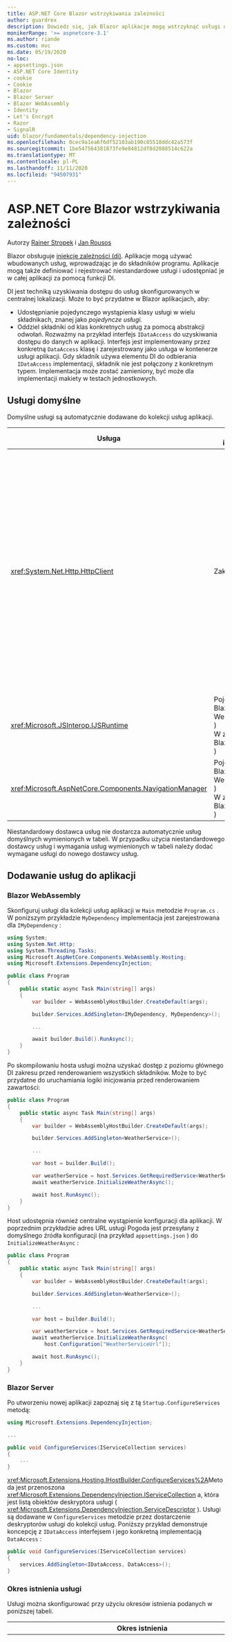 ```yaml
---
title: ASP.NET Core Blazor wstrzykiwania zależności
author: guardrex
description: Dowiedz się, jak Blazor aplikacje mogą wstrzyknąć usługi do składników programu.
monikerRange: '>= aspnetcore-3.1'
ms.author: riande
ms.custom: mvc
ms.date: 05/19/2020
no-loc:
- appsettings.json
- ASP.NET Core Identity
- cookie
- Cookie
- Blazor
- Blazor Server
- Blazor WebAssembly
- Identity
- Let's Encrypt
- Razor
- SignalR
uid: blazor/fundamentals/dependency-injection
ms.openlocfilehash: 0cec9a1ea6f6df52103ab190c85518ddc42a573f
ms.sourcegitcommit: 1be547564381873fe9e84812df8d2088514c622a
ms.translationtype: MT
ms.contentlocale: pl-PL
ms.lasthandoff: 11/11/2020
ms.locfileid: "94507931"
---
```

# <a name="aspnet-core-no-locblazor-dependency-injection"></a>ASP.NET Core Blazor wstrzykiwania zależności

Autorzy [Rainer Stropek](https://www.timecockpit.com) i [Jan Rousos](https://github.com/mjrousos)

Blazor obsługuje [iniekcję zależności (di)](xref:fundamentals/dependency-injection). Aplikacje mogą używać wbudowanych usług, wprowadzając je do składników programu. Aplikacje mogą także definiować i rejestrować niestandardowe usługi i udostępniać je w całej aplikacji za pomocą funkcji DI.

DI jest techniką uzyskiwania dostępu do usług skonfigurowanych w centralnej lokalizacji. Może to być przydatne w Blazor aplikacjach, aby:

* Udostępnianie pojedynczego wystąpienia klasy usługi w wielu składnikach, znanej jako *pojedyncze usługi.*
* Oddziel składniki od klas konkretnych usług za pomocą abstrakcji odwołań. Rozważmy na przykład interfejs `IDataAccess` do uzyskiwania dostępu do danych w aplikacji. Interfejs jest implementowany przez konkretną `DataAccess` klasę i zarejestrowany jako usługa w kontenerze usługi aplikacji. Gdy składnik używa elementu DI do odbierania `IDataAccess` implementacji, składnik nie jest połączony z konkretnym typem. Implementacja może zostać zamieniony, być może dla implementacji makiety w testach jednostkowych.

## <a name="default-services"></a>Usługi domyślne

Domyślne usługi są automatycznie dodawane do kolekcji usług aplikacji.

| Usługa | Okres istnienia | Opis |
| ------- | -------- | ----------- |
| <xref:System.Net.Http.HttpClient> | Zakresie | Zapewnia metody wysyłania żądań HTTP i odbierania odpowiedzi HTTP z zasobu identyfikowanego przez identyfikator URI.<br><br>Wystąpienie <xref:System.Net.Http.HttpClient> w Blazor WebAssembly aplikacji używa przeglądarki do obsługi ruchu HTTP w tle.<br><br>Blazor Server aplikacje nie domyślnie zawierają <xref:System.Net.Http.HttpClient> skonfigurowane jako usługa. Udostępnianie <xref:System.Net.Http.HttpClient> Blazor Server aplikacji.<br><br>Aby uzyskać więcej informacji, zobacz <xref:blazor/call-web-api>.<br><br><xref:System.Net.Http.HttpClient>Jest zarejestrowany jako usługa o określonym zakresie, a nie pojedyncza. Aby uzyskać więcej informacji, zobacz sekcję [okres istnienia usługi](#service-lifetime) . |
| <xref:Microsoft.JSInterop.IJSRuntime> | Pojedyncze ( Blazor WebAssembly )<br>W zakresie ( Blazor Server ) | Reprezentuje wystąpienie środowiska uruchomieniowego JavaScript, w którym są wysyłane wywołania języka JavaScript. Aby uzyskać więcej informacji, zobacz <xref:blazor/call-javascript-from-dotnet>. |
| <xref:Microsoft.AspNetCore.Components.NavigationManager> | Pojedyncze ( Blazor WebAssembly )<br>W zakresie ( Blazor Server ) | Zawiera pomocników do pracy z identyfikatorami URI i stanem nawigacji. Aby uzyskać więcej informacji, zobacz [identyfikatory URI i pomocnika stanu nawigacji](xref:blazor/fundamentals/routing#uri-and-navigation-state-helpers). |

Niestandardowy dostawca usług nie dostarcza automatycznie usług domyślnych wymienionych w tabeli. W przypadku użycia niestandardowego dostawcy usług i wymagania usług wymienionych w tabeli należy dodać wymagane usługi do nowego dostawcy usług.

## <a name="add-services-to-an-app"></a>Dodawanie usług do aplikacji

### Blazor WebAssembly

Skonfiguruj usługi dla kolekcji usług aplikacji w `Main` metodzie `Program.cs` . W poniższym przykładzie `MyDependency` implementacja jest zarejestrowana dla `IMyDependency` :

```csharp
using System;
using System.Net.Http;
using System.Threading.Tasks;
using Microsoft.AspNetCore.Components.WebAssembly.Hosting;
using Microsoft.Extensions.DependencyInjection;

public class Program
{
    public static async Task Main(string[] args)
    {
        var builder = WebAssemblyHostBuilder.CreateDefault(args);

        builder.Services.AddSingleton<IMyDependency, MyDependency>();

        ...

        await builder.Build().RunAsync();
    }
}
```

Po skompilowaniu hosta usługi można uzyskać dostęp z poziomu głównego DI zakresu przed renderowaniem wszystkich składników. Może to być przydatne do uruchamiania logiki inicjowania przed renderowaniem zawartości:

```csharp
public class Program
{
    public static async Task Main(string[] args)
    {
        var builder = WebAssemblyHostBuilder.CreateDefault(args);

        builder.Services.AddSingleton<WeatherService>();

        ...

        var host = builder.Build();

        var weatherService = host.Services.GetRequiredService<WeatherService>();
        await weatherService.InitializeWeatherAsync();

        await host.RunAsync();
    }
}
```

Host udostępnia również centralne wystąpienie konfiguracji dla aplikacji. W poprzednim przykładzie adres URL usługi Pogoda jest przesyłany z domyślnego źródła konfiguracji (na przykład `appsettings.json` ) do `InitializeWeatherAsync` :

```csharp
public class Program
{
    public static async Task Main(string[] args)
    {
        var builder = WebAssemblyHostBuilder.CreateDefault(args);

        builder.Services.AddSingleton<WeatherService>();

        ...

        var host = builder.Build();

        var weatherService = host.Services.GetRequiredService<WeatherService>();
        await weatherService.InitializeWeatherAsync(
            host.Configuration["WeatherServiceUrl"]);

        await host.RunAsync();
    }
}
```

### Blazor Server

Po utworzeniu nowej aplikacji zapoznaj się z tą `Startup.ConfigureServices` metodą:

```csharp
using Microsoft.Extensions.DependencyInjection;

...

public void ConfigureServices(IServiceCollection services)
{
    ...
}
```

<xref:Microsoft.Extensions.Hosting.IHostBuilder.ConfigureServices%2A>Metoda jest przenoszona <xref:Microsoft.Extensions.DependencyInjection.IServiceCollection> a, która jest listą obiektów deskryptora usługi ( <xref:Microsoft.Extensions.DependencyInjection.ServiceDescriptor> ). Usługi są dodawane w `ConfigureServices` metodzie przez dostarczenie deskryptorów usługi do kolekcji usług. Poniższy przykład demonstruje koncepcję z `IDataAccess` interfejsem i jego konkretną implementacją `DataAccess` :

```csharp
public void ConfigureServices(IServiceCollection services)
{
    services.AddSingleton<IDataAccess, DataAccess>();
}
```

### <a name="service-lifetime"></a>Okres istnienia usługi

Usługi można skonfigurować przy użyciu okresów istnienia podanych w poniższej tabeli.

| Okres istnienia | Opis |
| -------- | ----------- |
| <xref:Microsoft.Extensions.DependencyInjection.ServiceDescriptor.Scoped%2A> | Blazor WebAssembly aplikacje nie mają obecnie koncepcji DI Scopes. `Scoped`-zarejestrowane usługi zachowują się jak `Singleton` usługi. Jednak Blazor Server model hostingu obsługuje `Scoped` okres istnienia. W Blazor Server aplikacjach do zakresu rejestracji usługi w zakresie jest *dołączany* zakres. Z tego powodu usługi w zakresie są preferowane dla usług, które powinny być objęte zakresem bieżącego użytkownika, nawet jeśli bieżącym celem jest uruchomienie po stronie klienta w przeglądarce w Blazor WebAssembly aplikacji. |
| <xref:Microsoft.Extensions.DependencyInjection.ServiceDescriptor.Singleton%2A> | DI tworzy *pojedyncze wystąpienie* usługi. Wszystkie składniki wymagające `Singleton` usługi odbierają wystąpienie tej samej usługi. |
| <xref:Microsoft.Extensions.DependencyInjection.ServiceDescriptor.Transient%2A> | Za każdym razem, gdy składnik uzyskuje wystąpienie `Transient` usługi z kontenera usługi, otrzymuje *nowe wystąpienie* usługi. |

System DI jest oparty na systemie DI w ASP.NET Core. Aby uzyskać więcej informacji, zobacz <xref:fundamentals/dependency-injection>.

## <a name="request-a-service-in-a-component"></a>Żądanie usługi w składniku

Po dodaniu usług do kolekcji usług należy wstrzyknąć usługi do składników za pomocą dyrektywy [ \@ wstrzykiwania](xref:mvc/views/razor#inject) Razor . [`@inject`](xref:mvc/views/razor#inject) ma dwa parametry:

* Typ: typ usługi do dodania.
* Property: Nazwa właściwości otrzymującej wstrzykiwaną usługę App Service. Właściwość nie wymaga ręcznego tworzenia. Kompilator tworzy właściwość.

Aby uzyskać więcej informacji, zobacz <xref:mvc/views/dependency-injection>.

Użyj wielu [`@inject`](xref:mvc/views/razor#inject) instrukcji, aby wstrzyknąć różne usługi.

Poniższy przykład pokazuje, jak używać [`@inject`](xref:mvc/views/razor#inject) . Implementowanie usługi `Services.IDataAccess` jest wstrzykiwane do właściwości składnika `DataRepository` . Zwróć uwagę, jak kod używa tylko `IDataAccess` abstrakcji:

[!code-razor[](dependency-injection/samples_snapshot/3.x/CustomerList.razor?highlight=2-3,20)]

Wewnętrznie wygenerowana Właściwość ( `DataRepository` ) używa [`[Inject]`](xref:Microsoft.AspNetCore.Components.InjectAttribute) atrybutu. Zazwyczaj ten atrybut nie jest używany bezpośrednio. Jeśli klasa podstawowa jest wymagana dla składników i właściwości wstrzykiwane są również wymagane dla klasy bazowej, należy ręcznie dodać [`[Inject]`](xref:Microsoft.AspNetCore.Components.InjectAttribute) atrybut:

```csharp
using Microsoft.AspNetCore.Components;

public class ComponentBase : IComponent
{
    [Inject]
    protected IDataAccess DataRepository { get; set; }

    ...
}
```

W składnikach pochodnych klasy bazowej [`@inject`](xref:mvc/views/razor#inject) dyrektywa nie jest wymagana. <xref:Microsoft.AspNetCore.Components.InjectAttribute>Klasa bazowa jest wystarczająca:

```razor
@page "/demo"
@inherits ComponentBase

<h1>Demo Component</h1>
```

## <a name="use-di-in-services"></a>Korzystanie z usług DI w

Złożone usługi mogą wymagać dodatkowych usług. W poprzednim przykładzie `DataAccess` może być wymagana <xref:System.Net.Http.HttpClient> Usługa domyślna. [`@inject`](xref:mvc/views/razor#inject) (lub [`[Inject]`](xref:Microsoft.AspNetCore.Components.InjectAttribute) atrybut) nie jest dostępny do użytku w usługach. Zamiast tego należy użyć *iniekcji konstruktora* . Wymagane usługi są dodawane przez dodanie parametrów do konstruktora usługi. Gdy program DI tworzy usługę, rozpoznaje usługi, których wymaga w konstruktorze i udostępnia je odpowiednio. W poniższym przykładzie Konstruktor odbiera <xref:System.Net.Http.HttpClient> przez di. <xref:System.Net.Http.HttpClient> jest domyślną usługą.

```csharp
public class DataAccess : IDataAccess
{
    public DataAccess(HttpClient http)
    {
        ...
    }
}
```

Wymagania wstępne dotyczące iniekcji konstruktora:

* Jeden Konstruktor musi istnieć, którego argumenty mogą być zrealizowane przez DI. Dodatkowe parametry, które nie są objęte przez DI, są dozwolone, jeśli określają wartości domyślne.
* Odpowiedni Konstruktor musi być `public` .
* Musi istnieć jeden odpowiedni Konstruktor. W przypadku niejednoznaczności, polecenie DI zgłasza wyjątek.

## <a name="utility-base-component-classes-to-manage-a-di-scope"></a>Klasy składników podstawowych narzędzi do zarządzania DI zakresem

W przypadku aplikacji ASP.NET Core usługi o określonym zakresie są zwykle objęte zakresem bieżącego żądania. Po zakończeniu żądania wszystkie usługi w zakresie lub przejściowym są usuwane przez system DI. W Blazor Server aplikacjach zakres żądań jest stosowany przez czas trwania połączenia klienta, co może spowodować, że usługi przejściowe i objęte zakresem będą dużo dłużej niż oczekiwano. W Blazor WebAssembly aplikacjach usługi zarejestrowane w określonym okresie istnienia są traktowane jako pojedyncze, tak aby znajdowały się one dłużej niż usługi w zakresie w typowym ASP.NET Core aplikacji.

> [!NOTE]
> Aby wykryć jednorazowe usługi przejściowe w aplikacji, zobacz sekcję [wykrywanie przejściowych](#detect-transient-disposables) elementów bezwzględnych.

Zastosowanie tego typu w aplikacjach ogranicza okres istnienia usługi Blazor <xref:Microsoft.AspNetCore.Components.OwningComponentBase> . <xref:Microsoft.AspNetCore.Components.OwningComponentBase> jest abstrakcyjnym typem pochodnym <xref:Microsoft.AspNetCore.Components.ComponentBase> , który tworzy zakres di odpowiadający okresowi istnienia składnika. Korzystając z tego zakresu, możliwe jest korzystanie z usługi DI Services z okresem istnienia w zakresie i posiadanie ich na żywo tak długo, jak w przypadku składnika. Gdy składnik zostanie zniszczony, usługi z dostawcy usług w zasięgu składnika również zostaną usunięte. Może to być przydatne w przypadku usług, które:

* Należy ponownie użyć w składniku, ponieważ przejściowy okres istnienia jest nieodpowiedni.
* Nie powinny być współużytkowane przez składniki, ponieważ pojedynczy okres istnienia jest nieodpowiedni.

Dostępne są dwie wersje <xref:Microsoft.AspNetCore.Components.OwningComponentBase> typu:

* <xref:Microsoft.AspNetCore.Components.OwningComponentBase> jest abstrakcyjnym, jednorazowym elementem podrzędnym <xref:Microsoft.AspNetCore.Components.ComponentBase> typu z <xref:Microsoft.AspNetCore.Components.OwningComponentBase.ScopedServices> właściwością chronioną typu <xref:System.IServiceProvider> . Ten dostawca może służyć do rozpoznawania usług objętych zakresem czasu istnienia składnika.

  Program DI Services wprowadzany do składnika przy użyciu [`@inject`](xref:mvc/views/razor#inject) [`[Inject]`](xref:Microsoft.AspNetCore.Components.InjectAttribute) atrybutu lub nie jest tworzony w zakresie składnika. Aby można było użyć zakresu składnika, usługi muszą zostać rozwiązane przy użyciu <xref:Microsoft.Extensions.DependencyInjection.ServiceProviderServiceExtensions.GetRequiredService%2A> lub <xref:System.IServiceProvider.GetService%2A> . Wszystkie usługi rozpoznane przy użyciu <xref:Microsoft.AspNetCore.Components.OwningComponentBase.ScopedServices> dostawcy mają swoje zależności z tego samego zakresu.

  ```razor
  @page "/preferences"
  @using Microsoft.Extensions.DependencyInjection
  @inherits OwningComponentBase

  <h1>User (@UserService.Name)</h1>

  <ul>
      @foreach (var setting in SettingService.GetSettings())
      {
          <li>@setting.SettingName: @setting.SettingValue</li>
      }
  </ul>

  @code {
      private IUserService UserService { get; set; }
      private ISettingService SettingService { get; set; }

      protected override void OnInitialized()
      {
          UserService = ScopedServices.GetRequiredService<IUserService>();
          SettingService = ScopedServices.GetRequiredService<ISettingService>();
      }
  }
  ```

* <xref:Microsoft.AspNetCore.Components.OwningComponentBase%601> pochodzi z <xref:Microsoft.AspNetCore.Components.OwningComponentBase> i dodaje <xref:Microsoft.AspNetCore.Components.OwningComponentBase%601.Service%2A> Właściwość zwracającą wystąpienie `T` z dostawcy i zakresu. Ten typ jest wygodnym sposobem uzyskiwania dostępu do usług objętych zakresem bez użycia wystąpienia, <xref:System.IServiceProvider> gdy istnieje jedna usługa podstawowa wymagana przez aplikację z kontenera di używającego zakresu składnika. Ta <xref:Microsoft.AspNetCore.Components.OwningComponentBase.ScopedServices> Właściwość jest dostępna, aby aplikacja mogła uzyskać usługi innych typów, w razie potrzeby.

  ```razor
  @page "/users"
  @attribute [Authorize]
  @inherits OwningComponentBase<AppDbContext>

  <h1>Users (@Service.Users.Count())</h1>

  <ul>
      @foreach (var user in Service.Users)
      {
          <li>@user.UserName</li>
      }
  </ul>
  ```

## <a name="use-of-an-entity-framework-core-ef-core-dbcontext-from-di"></a>Użycie Entity Framework Core (EF Core) DbContext z elementu DI

Aby uzyskać więcej informacji, zobacz <xref:blazor/blazor-server-ef-core>.

## <a name="detect-transient-disposables"></a>Wykrywanie przejściowych jednorazowych

Poniższe przykłady przedstawiają sposób wykrywania jednorazowych usług przejściowych w aplikacji, która powinna być używana <xref:Microsoft.AspNetCore.Components.OwningComponentBase> . Aby uzyskać więcej informacji, zobacz [klasy składników podstawowych narzędzi, aby zarządzać sekcją di Scope](#utility-base-component-classes-to-manage-a-di-scope) .

### Blazor WebAssembly

`DetectIncorrectUsagesOfTransientDisposables.cs`:

[!code-csharp[](dependency-injection/samples_snapshot/3.x/transient-disposables/DetectIncorrectUsagesOfTransientDisposables-wasm.cs)]

`TransientDisposable`Wykryto w poniższym przykładzie ( `Program.cs` ):

::: moniker range=">= aspnetcore-5.0"

[!code-csharp[](dependency-injection/samples_snapshot/5.x/transient-disposables/wasm-program.cs?highlight=6,9,17,22-25)]

::: moniker-end

::: moniker range="< aspnetcore-5.0"

[!code-csharp[](dependency-injection/samples_snapshot/3.x/transient-disposables/wasm-program.cs?highlight=6,9,17,22-25)]

::: moniker-end

### Blazor Server

`DetectIncorrectUsagesOfTransientDisposables.cs`:

[!code-csharp[](dependency-injection/samples_snapshot/3.x/transient-disposables/DetectIncorrectUsagesOfTransientDisposables-server.cs)]

`Program`:

[!code-csharp[](dependency-injection/samples_snapshot/3.x/transient-disposables/server-program.cs?highlight=3)]

`TransientDependency`Wykryto w poniższym przykładzie ( `Startup.cs` ):

[!code-csharp[](dependency-injection/samples_snapshot/3.x/transient-disposables/server-startup.cs?highlight=6-8,11-32)]

## <a name="additional-resources"></a>Dodatkowe zasoby

* <xref:fundamentals/dependency-injection>
* [`IDisposable` Wskazówki dotyczące wystąpień przejściowych i współużytkowanych](xref:fundamentals/dependency-injection#idisposable-guidance-for-transient-and-shared-instances)
* <xref:mvc/views/dependency-injection>
